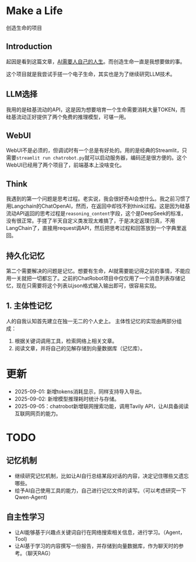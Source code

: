 # Make a Life
创造生命的项目
## Introduction

起因是看到这篇文章，[AI需要人自己的人生](https://1q43.blog/post/11687/)。而创造生命一直是我想要做的事。

这个项目就是我尝试手搓一个电子生命，其实也是为了继续研究LLM技术。
## LLM选择
我用的是硅基流动的API，这是因为想要培育一个生命需要消耗大量TOKEN，而硅基流动正好提供了两个免费的推理模型，可堪一用。
## WebUI
WebUI不是必须的，但调试时有一个总是有好处的。用的是经典的Streamlit，只需要`streamlit run chatrobot.py`就可以启动服务器，编码还是很方便的。这个WebUI已经用了两个项目了，前端基本上没啥变化。
## Think
我遇到的第一个问题是思考过程。老实说，我会很好奇AI会想什么。我之前习惯了用Langchain的ChatOpenAI，然而，在返回中却找不到think过程。这是因为硅基流动API返回的思考过程是`reasoning_content`字段，这个是DeepSeek的标准，没有很正常。手搓了半天自定义类发现太难搞了，于是决定返璞归真，不用LangChain了，直接用request调API，然后把思考过程和回答放到一个字典里返回。

## 持久化记忆
第二个需要解决的问题是记忆。想要有生命，AI就需要能记得之前的事情，不能应用一关就把一切都忘了。之前的ChatRobot项目中仅仅用了一个消息列表存储记忆，现在只需要将这个列表以json格式输入输出即可，很容易实现。
## 1. 主体性记忆
人的自我认知首先建立在独一无二的个人史上。
主体性记忆的实现由两部分组成：
1. 根据关键词调用工具，检索网络上相关文章。
2. 阅读文章，并将自己的见解存储到向量数据库（记忆库）。

# 更新
- 2025-09-01: 新增tokens消耗显示，同样支持导入导出。
- 2025-09-02: 新增模型推理耗时统计与存储。
- 2025-09-05：chatrobot新增联网搜索功能，调用Tavily API，让AI具备阅读互联网网页的能力。
# TODO
## 记忆机制
- 继续研究记忆机制，比如让AI自行总结某段对话的内容，决定记住哪些又遗忘哪些。
- 给予AI自己使用工具的能力，自己进行记忆文件的读写。（可以考虑研究一下Qwen-Agent)
## 自主性学习
- 让AI能够基于兴趣点关键词自行在网络搜索相关信息，进行学习。（Agent，Tool)
- 让AI基于学习的内容撰写一份报告，并存储到向量数据库，作为聊天时的参考。（聊天RAG）